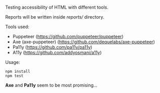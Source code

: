 Testing accessibility of HTML with different tools.

Reports will be written inside _reports/_ directory.

Tools used:

- Puppeteer (https://github.com/puppeteer/puppeteer)
- Axe (axe-puppeteer) (https://github.com/dequelabs/axe-puppeteer)
- Pa11y (https://github.com/pa11y/pa11y)
- A11y (https://github.com/addyosmani/a11y)

Usage:

```
npm install
npm test
```

**Axe** and **Pa11y** seem to be most promising...
